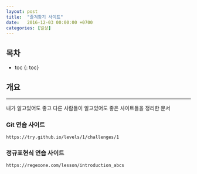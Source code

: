 ```yaml
---
layout: post
title:  "즐겨찾기 사이트"
date:   2016-12-03 00:00:00 +0700
categories: [일상]
---
```

## 목차

* toc
{: toc}

## 개요
---
내가 알고있어도 좋고 다른 사람들이 알고있어도 좋은 사이트들을 정리한 문서

### Git 연습 사이트

```
https://try.github.io/levels/1/challenges/1
```

### 정규표현식 연습 사이트

```
https://regexone.com/lesson/introduction_abcs
```
